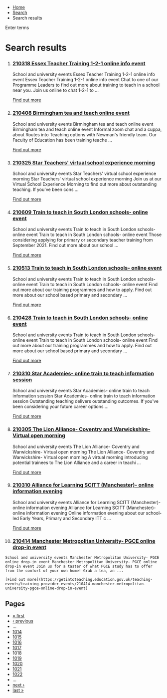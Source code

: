 *   [Home](/)
*   [Search](/search)
*   Search results

Enter terms 

Search results
==============

1.  ### [210318 Essex Teacher Training 1-2-1 online info event](https://getintoteaching.education.gov.uk/teaching-events/training-provider-events/210318-essex-teacher-training-1-2-1-online-info-event)
    
    School and university events Essex Teacher Training 1-2-1 online info event Essex Teacher Training 1-2-1 online info event Chat to one of our Programme Leaders to find out more about training to teach in a school near you. Join us online to chat 1-2-1 to ...
    
    [Find out more](https://getintoteaching.education.gov.uk/teaching-events/training-provider-events/210318-essex-teacher-training-1-2-1-online-info-event)
    
2.  ### [210408 Birmingham tea and teach online event](https://getintoteaching.education.gov.uk/teaching-events/training-provider-events/210408-birmingham-tea-and-teach-online-event)
    
    School and university events Birmingham tea and teach online event Birmingham tea and teach online event Informal zoom chat and a cuppa, about Routes into Teaching options with Newman's friendly team. Our Faculty of Education has been training teache ...
    
    [Find out more](https://getintoteaching.education.gov.uk/teaching-events/training-provider-events/210408-birmingham-tea-and-teach-online-event)
    
3.  ### [210325 Star Teachers' virtual school experience morning](https://getintoteaching.education.gov.uk/teaching-events/training-provider-events/210325-star-teachers-virtual-school-experience-morning)
    
    School and university events Star Teachers' virtual school experience morning Star Teachers' virtual school experience morning Join us at our Virtual School Experience Morning to find out more about outstanding teaching. If you've been cons ...
    
    [Find out more](https://getintoteaching.education.gov.uk/teaching-events/training-provider-events/210325-star-teachers-virtual-school-experience-morning)
    
4.  ### [210609 Train to teach in South London schools- online event](https://getintoteaching.education.gov.uk/teaching-events/training-provider-events/210609-train-to-teach-in-south-london-schools-online-event)
    
    School and university events Train to teach in South London schools- online event Train to teach in South London schools- online event Those considering applying for primary or secondary teacher training from September 2021. Find out more about our school ...
    
    [Find out more](https://getintoteaching.education.gov.uk/teaching-events/training-provider-events/210609-train-to-teach-in-south-london-schools-online-event)
    
5.  ### [210513 Train to teach in South London schools- online event](https://getintoteaching.education.gov.uk/teaching-events/training-provider-events/210513-train-to-teach-in-south-london-schools-online-event)
    
    School and university events Train to teach in South London schools- online event Train to teach in South London schools- online event Find out more about our training programmes and how to apply. Find out more about our school based primary and secondary ...
    
    [Find out more](https://getintoteaching.education.gov.uk/teaching-events/training-provider-events/210513-train-to-teach-in-south-london-schools-online-event)
    
6.  ### [210428 Train to teach in South London schools- online event](https://getintoteaching.education.gov.uk/teaching-events/training-provider-events/210428-train-to-teach-in-south-london-schools-online-event)
    
    School and university events Train to teach in South London schools- online event Train to teach in South London schools- online event Find out more about our training programmes and how to apply. Find out more about our school based primary and secondary ...
    
    [Find out more](https://getintoteaching.education.gov.uk/teaching-events/training-provider-events/210428-train-to-teach-in-south-london-schools-online-event)
    
7.  ### [210310 Star Academies- online train to teach information session](https://getintoteaching.education.gov.uk/teaching-events/training-provider-events/210310-star-academies-online-train-to-teach-information-session)
    
    School and university events Star Academies- online train to teach information session Star Academies- online train to teach information session Outstanding teaching delivers outstanding outcomes. If you've been considering your future career options ...
    
    [Find out more](https://getintoteaching.education.gov.uk/teaching-events/training-provider-events/210310-star-academies-online-train-to-teach-information-session)
    
8.  ### [210305 The Lion Alliance- Coventry and Warwickshire- Virtual open morning](https://getintoteaching.education.gov.uk/teaching-events/training-provider-events/210305-the-lion-alliance-virtual-open-morning)
    
    School and university events The Lion Alliance- Coventry and Warwickshire- Virtual open morning The Lion Alliance- Coventry and Warwickshire- Virtual open morning A virtual morning introducing potential trainees to The Lion Alliance and a career in teachi ...
    
    [Find out more](https://getintoteaching.education.gov.uk/teaching-events/training-provider-events/210305-the-lion-alliance-virtual-open-morning)
    
9.  ### [210310 Alliance for Learning SCITT (Manchester)- online information evening](https://getintoteaching.education.gov.uk/teaching-events/training-provider-events/210310-alliance-for-learning-scitt-online-information-evening)
    
    School and university events Alliance for Learning SCITT (Manchester)- online information evening Alliance for Learning SCITT (Manchester)- online information evening Online information evening about our school-led Early Years, Primary and Secondary ITT c ...
    
    [Find out more](https://getintoteaching.education.gov.uk/teaching-events/training-provider-events/210310-alliance-for-learning-scitt-online-information-evening)
    
10.  ### [210414 Manchester Metropolitan University- PGCE online drop-in event](https://getintoteaching.education.gov.uk/teaching-events/training-provider-events/210414-manchester-metropolitan-university-pgce-online-drop-in-event)
    
    School and university events Manchester Metropolitan University- PGCE online drop-in event Manchester Metropolitan University- PGCE online drop-in event Join us for a taster of what PGCE study has to offer from the comfort of your own home! Grab a tea, an ...
    
    [Find out more](https://getintoteaching.education.gov.uk/teaching-events/training-provider-events/210414-manchester-metropolitan-university-pgce-online-drop-in-event)
    

Pages
-----

*   [« first](/search/site "Go to first page")
*   [‹ previous](/search/site?page=1016 "Go to previous page")
*   …
*   [1014](/search/site?page=1013 "Go to page 1014")
*   [1015](/search/site?page=1014 "Go to page 1015")
*   [1016](/search/site?page=1015 "Go to page 1016")
*   [1017](/search/site?page=1016 "Go to page 1017")
*   1018
*   [1019](/search/site?page=1018 "Go to page 1019")
*   [1020](/search/site?page=1019 "Go to page 1020")
*   [1021](/search/site?page=1020 "Go to page 1021")
*   [1022](/search/site?page=1021 "Go to page 1022")
*   …
*   [next ›](/search/site?page=1018 "Go to next page")
*   [last »](/search/site?page=1032 "Go to last page")
